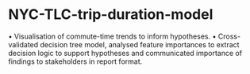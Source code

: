 # NYC-TLC-trip-duration-model
•	Visualisation of commute-time trends to inform hypotheses. 
•	Cross-validated decision tree model, analysed feature importances to extract decision logic to support hypotheses and communicated importance of findings to stakeholders in report format. 
